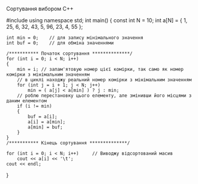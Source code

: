 Сортування вибором С++

#include <iostream>
using namespace std;
int main()
{
	const int N = 10;
	int a[N] = { 1, 25, 6, 32, 43, 5, 96, 23, 4, 55 };
	
	int min = 0;	// для запису мінімального значення
	int buf = 0;	// для обміна значеннями

	/*********** Початок сортування **************/
	for (int i = 0; i < N; i++)
	{
		min = i; // запам'ятовую номер цієї комірки, так само як номер комірки з мінімальним значенням
		// в циклі находжу реальний номер комірки з мінімальним значенням
		for (int j = i + 1; j < N; j++)
			min = ( a[j] < a[min] ) ? j : min;
		// роблю перестановку цього елементу, але змінивши його місцями з даним елементом
		if (i != min)
		{
			buf = a[i];
			a[i] = a[min];
			a[min] = buf;
		}
	}
	/*********** Кінець сортування **************/

	for (int i = 0; i < N; i++) 	// Виводжу відсортований масив
		cout << a[i] << '\t';
	cout << endl;
}
